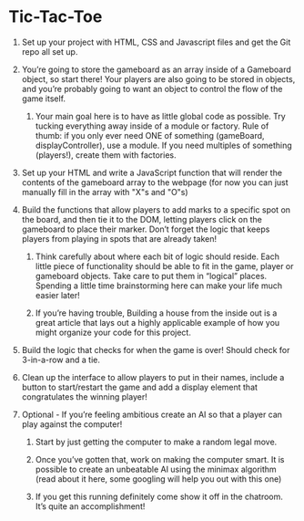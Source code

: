 # Tic-Tac-Toe




1. Set up your project with HTML, CSS and Javascript files and get the Git repo all set up.


2. You’re going to store the gameboard as an array inside of a Gameboard object, 
so start there! Your players are also going to be stored in objects, and you’re probably going to want 
an object to control the flow of the game itself.


    1.  Your main goal here is to have as little global code as possible. Try tucking everything away inside of a module or factory. 
    Rule of thumb: if you only ever need ONE of something (gameBoard, displayController), use a module. If you need multiples of 
    something (players!), create them with factories.


3. Set up your HTML and write a JavaScript function that will render the contents of the gameboard array to the webpage 
(for now you can just manually fill in the array with "X"s and "O"s)


4. Build the functions that allow players to add marks to a specific spot on the board, and then tie it to the DOM, 
letting players click on the gameboard to place their marker. Don’t forget the logic that keeps players from playing in
spots that are already taken!


    1.  Think carefully about where each bit of logic should reside. Each little piece of functionality should be able to fit in the game,
    player or gameboard objects. Take care to put them in “logical” places. Spending a little time brainstorming here can make your 
    life much easier later!


    2.  If you’re having trouble, Building a house from the inside out is a great article that lays out a highly applicable example of
    how you might organize your code for this project.


5. Build the logic that checks for when the game is over! Should check for 3-in-a-row and a tie.


6. Clean up the interface to allow players to put in their names, include a button to start/restart the game and add a display element
that congratulates the winning player!


7. Optional - If you’re feeling ambitious create an AI so that a player can play against the computer!


    1. Start by just getting the computer to make a random legal move.


    2. Once you’ve gotten that, work on making the computer smart. It is possible to create an unbeatable AI using the minimax
    algorithm (read about it here, some googling will help you out with this one)


    3. If you get this running definitely come show it off in the chatroom. It’s quite an accomplishment!
